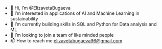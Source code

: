 - 👋 Hi, I’m @ElizavetaBugaeva
- 👀 I’m interested in applications of AI and Machine Learning in sustainability 
- 🌱 I’m currently building skills in SQL and Python for Data analysis and ML
- 💞️ I’m looking to join a team of like minded people
- 📫 How to reach me elizavetabugaeva96@gmail.com

<!---
ElizavetaBugaeva/ElizavetaBugaeva is a ✨ special ✨ repository because its `README.md` (this file) appears on your GitHub profile.
You can click the Preview link to take a look at your changes.
--->
